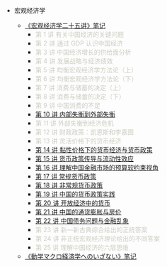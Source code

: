 - 宏观经济学

  - [《宏观经济学二十五讲》笔记](宏观经济学二十五讲/README)
    - <font color='CCCCC'>第 1 讲 有关中国经济的关键问题</font>
    - <font color='CCCCC'>第 2 讲 通过 GDP 认识中国经济</font>
    - <font color='CCCCC'>第 3 讲 中国经济增长的供给面分析</font>
    - <font color='CCCCC'>第 4 讲 发展战略与经济绩效</font>
    - <font color='CCCCC'>第 5 讲 均衡宏观经济学方法论（上）</font>
    - <font color='CCCCC'>第 6 讲 均衡宏观经济学方法论（下）</font>
    - <font color='CCCCC'>第 7 讲 消费与储蓄的决定（上）</font>
    - <font color='CCCCC'>第 8 讲 消费与储蓄的决定（下）</font>
    - <font color='CCCCC'>第 9 讲 中国消费的不足</font>
    - [第 10 讲 内部失衡到外部失衡](宏观经济学二十五讲/第10讲内部失衡到外部失衡.md)
    - <font color='CCCCC'>第 11 讲 外部失衡到经济危机</font>
    - <font color='CCCCC'>第 12 讲 财政政策：凯恩斯和李嘉图</font>
    - <font color='CCCCC'>第 13 讲 灵活价格下的货币经济</font>
    - [第 14 讲 黏性价格下的货币经济与货币政策](宏观经济学二十五讲/第14讲黏性价格下的货币经济与货币政策.md)
    - [第 15 讲 货币政策传导与流动性效应](宏观经济学二十五讲/第15讲货币政策传导与流动性效应.md)
    - [第 16 讲 理解中国金融市场的预算软约束视角](宏观经济学二十五讲/第16讲理解中国金融市场的预算软约束视角.md)
    - [第 17 讲 常规货币政策](宏观经济学二十五讲/第17讲常规货币政策.md)
    - [第 18 讲 非常规货币政策](宏观经济学二十五讲/第18讲非常规货币政策.md)
    - [第 19 讲 中国的货币政策实践](宏观经济学二十五讲/第19讲中国的货币政策实践.md)
    - [第 20 讲 开放经济中的货币](宏观经济学二十五讲/第20讲开放经济中的货币.md)
    - [第 21 讲 中国的通货膨胀与房价](宏观经济学二十五讲/第21讲中国的通货膨胀与房价.md)
    - [第 22 讲 中国债务问题与金融乱象](宏观经济学二十五讲/第22讲中国债务问题与金融乱象.md)
    - <font color='CCCCC'>第 23 讲 新—新古典综合给出的正统答案</font>
    - <font color='CCCCC'>第 24 讲 非正统宏观经济理论给出的不同答案</font>
    - <font color='CCCCC'>第 25 讲 理解中国经济的六层思维</font>
  - [《動学マクロ経済学へのいざない》笔记](ryohasumi/README.md)